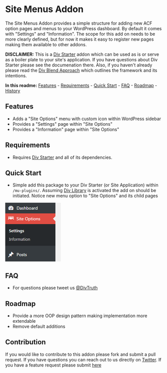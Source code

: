 Site Menus Addon
========

The Site Menus Addon provides a simple structure for adding new ACF option pages and menus to your WordPress dashboard. By default it comes with "Settings" and "Information". The scope for this add on needs to be more clearly defined, but for now it makes it easy to register new pages making them available to other addons.

**DISCLAIMER:** This is a [Div Starter](https://github.com/DivTruth/div-starter) addon which can be used as is or serve as a boiler plate to your site's application. If you have questions about Div Starter please see the documenation there. Also, if you haven't already please read the [Div Blend Approach](http://divblend.com/div-blend/) which outlines the framework and its intentions.

**In this readme:** [Features](#features) - [Requirements](#requirements) - [Quick Start](#quick-start) - [FAQ](#faq) - [Roadmap](#roadmap) - [History](#history)

Features
--------
* Adds a "Site Options" menu with custom icon within WordPress sidebar
* Provides a "Settings" page within "Site Options"
* Provides a "Information" page within "Site Options"

Requirements
------------
* Requires [Div Starter](https://github.com/DivTruth/div-starter) and all of its dependencies. 

Quick Start
-----------
* Simple add this package to your Div Starter (or Site Application) within `/mu-plugins/`. Assuming [Div Library](https://github.com/DivTruth/div-library) is activated the add on should be initiated. Notice new menu option to "Site Options" and its child pages

![site-options](https://github.com/DivTruth/settings-addon/blob/assets/site-options.png?raw=true)

FAQ
---
* For questions please tweet us [@DivTruth](https://twitter.com/DivTruth)

Roadmap
-------
* Provide a more OOP design pattern making implementation more extendable
* Remove default additions

Contribution
-------
If you would like to contribute to this addon please fork and submit a pull request. If you have questions you can reach out to us directly on [Twitter](https://twitter.com/DivTruth). If you have a feature request please submit [here](https://github.com/DivTruth/oauth-addon/issues)
